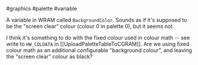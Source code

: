 #graphics #palette #variable

A variable in WRAM called `BackgroundColor`. Sounds as if it's supposed to be the "screen clear" colour (colour 0 in palette 0), but it seems not.

I think it's something to do with the fixed colour used in colour math -- see write to `HW_COLDATA` in [[UploadPaletteTableToCGRAM]]. Are we using fixed colour math as an additional configurable "background colour", and leaving the "screen clear" colour as black?